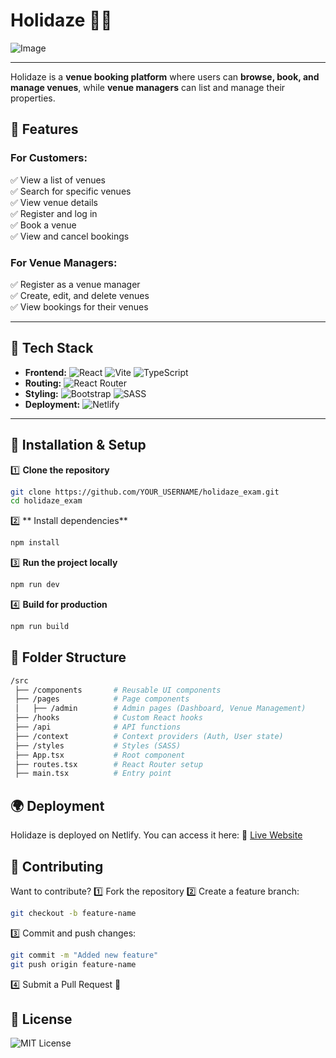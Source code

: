# Holidaze 🏡✨

![Image](https://github.com/user-attachments/assets/f987668b-b1b3-4861-af43-6a1968bd634d)

---

Holidaze is a **venue booking platform** where users can **browse, book, and manage venues**, while **venue managers** can list and manage their properties.

## 📌 Features

### **For Customers:**

✅ View a list of venues  
✅ Search for specific venues  
✅ View venue details  
✅ Register and log in  
✅ Book a venue  
✅ View and cancel bookings

### **For Venue Managers:**

✅ Register as a venue manager  
✅ Create, edit, and delete venues  
✅ View bookings for their venues

---

## 🔧 Tech Stack

- **Frontend:** ![React](https://img.shields.io/badge/React-20232A?style=for-the-badge&logo=react&logoColor=61DAFB) ![Vite](https://img.shields.io/badge/Vite-646CFF?style=for-the-badge&logo=vite&logoColor=white) ![TypeScript](https://img.shields.io/badge/TypeScript-3178C6?style=for-the-badge&logo=typescript&logoColor=white)
- **Routing:** ![React Router](https://img.shields.io/badge/React_Router-CA4245?style=for-the-badge&logo=react-router&logoColor=white)
- **Styling:** ![Bootstrap](https://img.shields.io/badge/Bootstrap-7952B3?style=for-the-badge&logo=bootstrap&logoColor=white) ![SASS](https://img.shields.io/badge/SASS-CC6699?style=for-the-badge&logo=sass&logoColor=white)
- **Deployment:** ![Netlify](https://img.shields.io/badge/Netlify-00C7B7?style=for-the-badge&logo=netlify&logoColor=white)

---

## 🚀 Installation & Setup

1️⃣ **Clone the repository**

```sh
git clone https://github.com/YOUR_USERNAME/holidaze_exam.git
cd holidaze_exam
```

2️⃣ ** Install dependencies**

```sh
npm install
```

3️⃣ **Run the project locally**

```sh
npm run dev
```

4️⃣ **Build for production**

```sh
npm run build
```

## 📂 Folder Structure

```bash
/src
 ├── /components       # Reusable UI components
 ├── /pages            # Page components
 │   ├── /admin        # Admin pages (Dashboard, Venue Management)
 ├── /hooks            # Custom React hooks
 ├── /api              # API functions
 ├── /context          # Context providers (Auth, User state)
 ├── /styles           # Styles (SASS)
 ├── App.tsx           # Root component
 ├── routes.tsx        # React Router setup
 ├── main.tsx          # Entry point

```

## 🌍 Deployment

Holidaze is deployed on Netlify. You can access it here:
🔗 [Live Website](https://frolicking-gumdrop-43f924.netlify.app/)

## 👥 Contributing

Want to contribute?
1️⃣ Fork the repository
2️⃣ Create a feature branch:

```sh
git checkout -b feature-name
```

3️⃣ Commit and push changes:

```sh
git commit -m "Added new feature"
git push origin feature-name
```

4️⃣ Submit a Pull Request 🎉

## 📜 License

![MIT License](https://img.shields.io/badge/License-MIT-green.svg)
